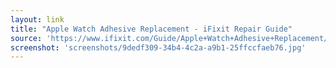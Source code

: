 ```yaml
---
layout: link
title: "Apple Watch Adhesive Replacement - iFixit Repair Guide"
source: 'https://www.ifixit.com/Guide/Apple+Watch+Adhesive+Replacement/41083'
screenshot: 'screenshots/9dedf309-34b4-4c2a-a9b1-25ffccfaeb76.jpg'
---
```


